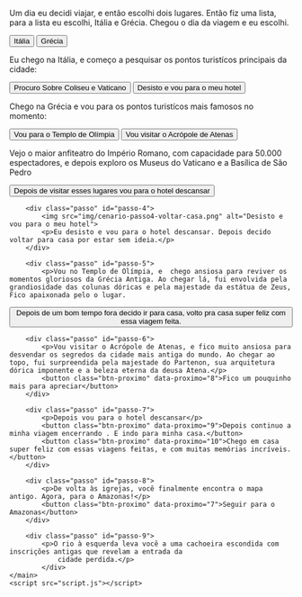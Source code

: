 <!DOCTYPE html>
<html lang="pt-BR">
<head>
    <meta charset="UTF-8">
    <meta name="viewport" content="width=device-width, initial-scale=1.0">
    <link rel="stylesheet" href="style.css">
    <link rel="preconnect" href="https://fonts.googleapis.com">
    <link rel="preconnect" href="https://fonts.gstatic.com" crossorigin>
    <link href="https://fonts.googleapis.com/css2?family=Bai+Jamjuree:ital,wght@0,200;0,300;0,400;0,500;0,600;0,700;1,200;1,300;1,400;1,500;1,600;1,700&display=swap" rel="stylesheet">
    <title>Minha viajem para fora do Brasil</title>
</head>
<body>
    <main>
        <div class="passo ativo" id="passo-0">
            <img src="img/cenario-passo0.png" alt="">
            <p>Um dia eu decidi viajar, e  então escolhi dois lugares. Então fiz uma lista, para a lista eu escolhi, Itália e Grécia. Chegou o dia da viagem e eu escolhi.</p>
            <button class="btn-proximo" data-proximo="1">Itália</button>
            <button class="btn-proximo" data-proximo="2">Grécia</button>
        </div>
        <div class="passo" id="passo-1">
            <p>Eu chego na Itália, e começo a pesquisar os pontos turistícos principais da cidade:</p>
            <button class="btn-proximo" data-proximo="3">Procuro Sobre Coliseu e Vaticano</button>
            <button class="btn-proximo" data-proximo="4">Desisto e vou para o meu hotel</button>
        </div>
        <div class="passo" id="passo-2">
            <p>Chego na Grécia e vou para os pontos turistícos mais famosos no momento:</p>
            <button class="btn-proximo" data-proximo="5">Vou para o Templo de Olímpia</button>
            <button class="btn-proximo" data-proximo="6">Vou visitar o Acrópole de Atenas</button>
        </div>
        <div class="passo" id="passo-3">
            <p>Vejo o maior anfiteatro do Império Romano, com capacidade para 50.000 espectadores, e depois  exploro os Museus do Vaticano e a Basílica de São Pedro</p>
            <button class="btn-proximo" data-proximo="7">Depois de visitar esses lugares vou para o hotel descansar</button>
        </div>

        <div class="passo" id="passo-4">
            <img src="img/cenario-passo4-voltar-casa.png" alt="Desisto e vou para o meu hotel">
            <p>Eu desisto e vou para o hotel descansar. Depois decido voltar para casa por estar sem ideia.</p>
        </div>

        <div class="passo" id="passo-5">
            <p>Vou no Templo de Olímpia, e  chego ansiosa para reviver os momentos gloriosos da Grécia Antiga. Ao chegar lá, fui envolvida pela grandiosidade das colunas dóricas e pela majestade da estátua de Zeus, Fico apaixonada pelo o lugar.
</p>
            <button class="btn-proximo" data-proximo="7">Depois de um bom tempo fora decido ir para casa, volto pra casa super feliz com essa viagem feita.</button>
        </div>

        <div class="passo" id="passo-6">
            <p>Vou visitar o Acrópole de Atenas, e fico muito ansiosa para desvendar os segredos da cidade mais antiga do mundo. Ao chegar ao topo, fui surpreendida pela majestade do Partenon, sua arquitetura dórica imponente e a beleza eterna da deusa Atena.</p>
            <button class="btn-proximo" data-proximo="8">Fico um pouquinho mais para apreciar</button>
        </div>

        <div class="passo" id="passo-7">
            <p>Depois vou para o hotel descansar</p>
            <button class="btn-proximo" data-proximo="9">Depois continuo a minha viagem encerrando . E indo para minha casa.</button>
            <button class="btn-proximo" data-proximo="10">Chego em casa super feliz com essas viagens feitas, e com muitas memórias incríveis.</button>
        </div>

        <div class="passo" id="passo-8">
            <p>De volta às igrejas, você finalmente encontra o mapa antigo. Agora, para o Amazonas!</p>
            <button class="btn-proximo" data-proximo="7">Seguir para o Amazonas</button>
        </div>

        <div class="passo" id="passo-9">
            <p>O rio à esquerda leva você a uma cachoeira escondida com inscrições antigas que revelam a entrada da
                cidade perdida.</p>
            </div>
    </main>
    <script src="script.js"></script>
</body>
</html>
